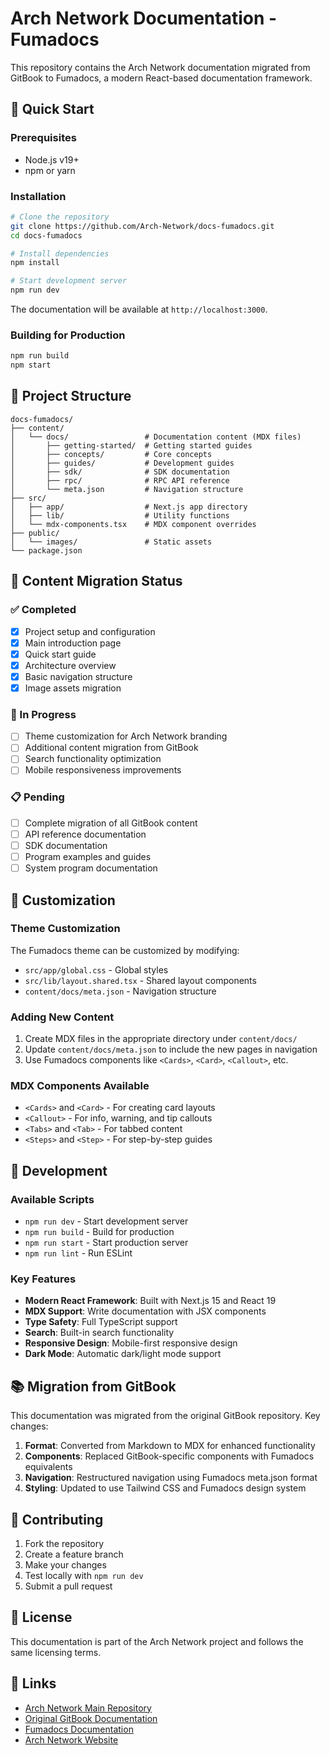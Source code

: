 # Arch Network Documentation - Fumadocs

This repository contains the Arch Network documentation migrated from GitBook to Fumadocs, a modern React-based documentation framework.

## 🚀 Quick Start

### Prerequisites

- Node.js v19+
- npm or yarn

### Installation

```bash
# Clone the repository
git clone https://github.com/Arch-Network/docs-fumadocs.git
cd docs-fumadocs

# Install dependencies
npm install

# Start development server
npm run dev
```

The documentation will be available at `http://localhost:3000`.

### Building for Production

```bash
npm run build
npm start
```

## 📁 Project Structure

```
docs-fumadocs/
├── content/
│   └── docs/                 # Documentation content (MDX files)
│       ├── getting-started/  # Getting started guides
│       ├── concepts/         # Core concepts
│       ├── guides/           # Development guides
│       ├── sdk/              # SDK documentation
│       ├── rpc/              # RPC API reference
│       └── meta.json         # Navigation structure
├── src/
│   ├── app/                  # Next.js app directory
│   ├── lib/                  # Utility functions
│   └── mdx-components.tsx    # MDX component overrides
├── public/
│   └── images/               # Static assets
└── package.json
```

## 📝 Content Migration Status

### ✅ Completed
- [x] Project setup and configuration
- [x] Main introduction page
- [x] Quick start guide
- [x] Architecture overview
- [x] Basic navigation structure
- [x] Image assets migration

### 🚧 In Progress
- [ ] Theme customization for Arch Network branding
- [ ] Additional content migration from GitBook
- [ ] Search functionality optimization
- [ ] Mobile responsiveness improvements

### 📋 Pending
- [ ] Complete migration of all GitBook content
- [ ] API reference documentation
- [ ] SDK documentation
- [ ] Program examples and guides
- [ ] System program documentation

## 🎨 Customization

### Theme Customization

The Fumadocs theme can be customized by modifying:

- `src/app/global.css` - Global styles
- `src/lib/layout.shared.tsx` - Shared layout components
- `content/docs/meta.json` - Navigation structure

### Adding New Content

1. Create MDX files in the appropriate directory under `content/docs/`
2. Update `content/docs/meta.json` to include the new pages in navigation
3. Use Fumadocs components like `<Cards>`, `<Card>`, `<Callout>`, etc.

### MDX Components Available

- `<Cards>` and `<Card>` - For creating card layouts
- `<Callout>` - For info, warning, and tip callouts
- `<Tabs>` and `<Tab>` - For tabbed content
- `<Steps>` and `<Step>` - For step-by-step guides

## 🔧 Development

### Available Scripts

- `npm run dev` - Start development server
- `npm run build` - Build for production
- `npm run start` - Start production server
- `npm run lint` - Run ESLint

### Key Features

- **Modern React Framework**: Built with Next.js 15 and React 19
- **MDX Support**: Write documentation with JSX components
- **Type Safety**: Full TypeScript support
- **Search**: Built-in search functionality
- **Responsive Design**: Mobile-first responsive design
- **Dark Mode**: Automatic dark/light mode support

## 📚 Migration from GitBook

This documentation was migrated from the original GitBook repository. Key changes:

1. **Format**: Converted from Markdown to MDX for enhanced functionality
2. **Components**: Replaced GitBook-specific components with Fumadocs equivalents
3. **Navigation**: Restructured navigation using Fumadocs meta.json format
4. **Styling**: Updated to use Tailwind CSS and Fumadocs design system

## 🤝 Contributing

1. Fork the repository
2. Create a feature branch
3. Make your changes
4. Test locally with `npm run dev`
5. Submit a pull request

## 📄 License

This documentation is part of the Arch Network project and follows the same licensing terms.

## 🔗 Links

- [Arch Network Main Repository](https://github.com/Arch-Network/arch-network)
- [Original GitBook Documentation](https://github.com/Arch-Network/book)
- [Fumadocs Documentation](https://fumadocs.dev/)
- [Arch Network Website](https://arch.network)